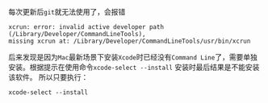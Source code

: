 
每次更新后``git``就无法使用了，会报错

```shell
xcrun: error: invalid active developer path (/Library/Developer/CommandLineTools), 
missing xcrun at: /Library/Developer/CommandLineTools/usr/bin/xcrun
```

后来发现是因为``Mac``最新场景下安装``Xcode``时已经没有``Command Line``了，需要单独安装。根据提示在使用命令``xcode-select --install`` 安装时最后结果是不能安装该软件。
所以只要执行：
```shell
xcode-select --install
```








